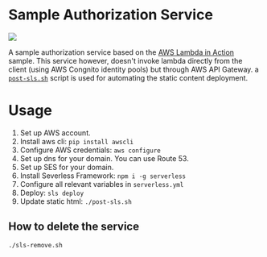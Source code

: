 # Sample Authorization Service
[![](https://travis-ci.org/bennybauer/serverless-auth-sample.svg?branch=master)](https://travis-ci.org/bennybauer/serverless-auth-sample)

A sample authorization service based on the [AWS Lambda in Action](https://www.manning.com/books/aws-lambda-in-action) sample. 
This service however, doesn't invoke lambda directly from the client (using AWS Congnito identity pools) but through AWS API Gateway.
a [`post-sls.sh`](post-sls.sh) script is used for automating the static content deployment.

# Usage
1. Set up AWS account.
1. Install aws cli: `pip install awscli`
1. Configure AWS credentials: `aws configure`
1. Set up dns for your domain. You can use Route 53.
1. Set up SES for your domain.
1. Install Severless Framework: `npm i -g serverless`
1. Configure all relevant variables in `serverless.yml`
1. Deploy: `sls deploy`
1. Update static html: `./post-sls.sh`

## How to delete the service
`./sls-remove.sh`